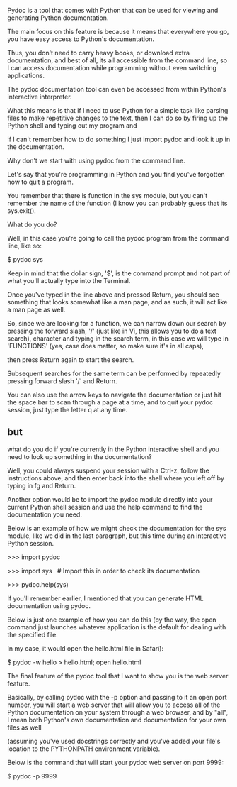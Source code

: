 Pydoc is a tool that comes with Python that can be used for viewing and generating Python documentation. 

The main focus on this feature is because it means that everywhere you go, you have easy access to Python's documentation. 

Thus, you don't need to carry heavy books, or download extra documentation, and best of all, its all accessible from the command line, so I can access documentation while programming without even switching applications. 

The pydoc documentation tool can even be accessed from within Python's interactive interpreter. 

What this means is that if I need to use Python for a simple task like parsing files to make repetitive changes to the text, then I can do so by firing up the Python shell and typing out my program and 

if I can't remember how to do something I just import pydoc and look it up in the documentation.

Why don't we start with using pydoc from the command line. 

Let's say that you're programming in Python and you find you've forgotten how to quit a program. 

You remember that there is function in the sys module, but you can't remember the name of the function (I know you can probably guess that its sys.exit(). 

What do you do? 

Well, in this case you're going to call the pydoc program from the command line, like so:

$ pydoc sys

Keep in mind that the dollar sign, '$', is the command prompt and not part of what you'll actually type into the Terminal. 

Once you've typed in the line above and pressed Return, you should see something that looks somewhat like a man page, and as such, it will act like a man page as well. 

So, since we are looking for a function, we can narrow down our search by pressing the forward slash, '/' (just like in Vi, this allows you to do a text search), character and typing in the search term, in this case we will type in 'FUNCTIONS' (yes, case does matter, so make sure it's in all caps), 

then press Return again to start the search. 

Subsequent searches for the same term can be performed by repeatedly pressing forward slash '/' and Return. 

You can also use the arrow keys to navigate the documentation or just hit the space bar to scan through a page at a time, and to quit your pydoc session, just type the letter q at any time.

## but 

what do you do if you're currently in the Python interactive shell and you need to look up something in the documentation? 

Well, you could always suspend your session with a Ctrl-z, follow the instructions above, and then enter back into the shell where you left off by typing in fg and Return. 

Another option would be to import the pydoc module directly into your current Python shell session and use the help command to find the documentation you need. 

Below is an example of how we might check the documentation for the sys module, like we did in the last paragraph, but this time during an interactive Python session.

&gt;&gt;&gt; import pydoc

&gt;&gt;&gt; import sys   # Import this in order to check its documentation

&gt;&gt;&gt; pydoc.help(sys)

If you'll remember earlier, I mentioned that you can generate HTML documentation using pydoc. 

Below is just one example of how you can do this (by the way, the open command just launches whatever application is the default for dealing with the specified file. 

In my case, it would open the hello.html file in Safari):

$ pydoc -w hello &gt; hello.html; open hello.html

The final feature of the pydoc tool that I want to show you is the web server feature. 

Basically, by calling pydoc with the -p option and passing to it an open port number, you will start a web server that will allow you to access all of the Python documentation on your system through a web browser, and by "all", I mean both Python's own documentation and documentation for your own files as well 

(assuming you've used docstrings correctly and you've added your file's location to the PYTHONPATH environment variable). 

Below is the command that will start your pydoc web server on port 9999:

$ pydoc -p 9999
